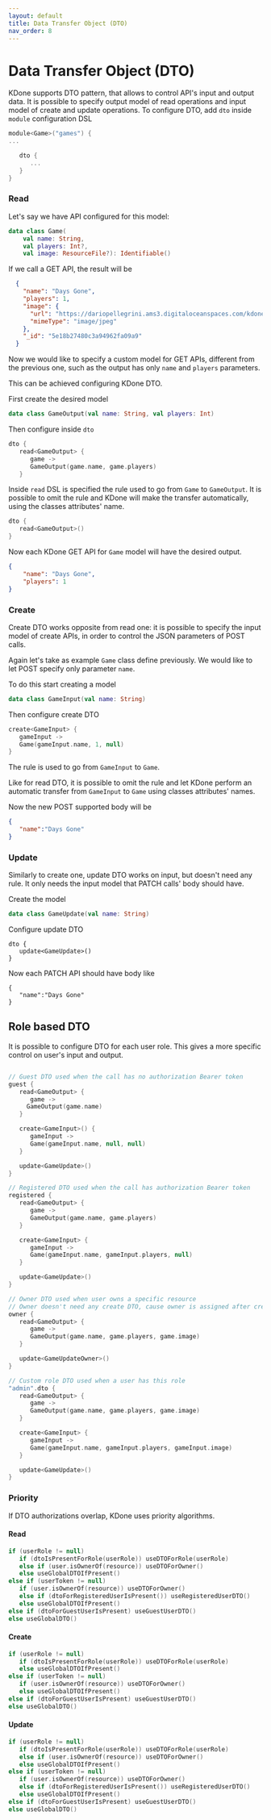 ```yaml
---
layout: default
title: Data Transfer Object (DTO)
nav_order: 8
---
```


# Data Transfer Object (DTO)

KDone supports DTO pattern, that allows to control API's input and output data. It is possible to specify output model of read operations and input model of create and update operations.
To configure DTO, add `dto` inside `module` configuration DSL

```kotlin
module<Game>("games") {
...

   dto {
      ...
   }
}
```

### Read
Let's say we have API configured for this model:
```kotlin
data class Game(
    val name: String,
    val players: Int?,
    val image: ResourceFile?): Identifiable()
```

If we call a GET API, the result will be
```json
  {
    "name": "Days Gone",
    "players": 1,
    "image": {
      "url": "https://dariopellegrini.ams3.digitaloceanspaces.com/kdone/game/1578676851711aozI0SMf9C-Days-Gone-768x432.jpg",
      "mimeType": "image/jpeg"
    },
    "_id": "5e18b27480c3a94962fa09a9"
  }
```

Now we would like to specify a custom model for GET APIs, different from the previous one, such as the output has only `name` and `players` parameters.

This can be achieved configuring KDone DTO.

First create the desired model

```kotlin
data class GameOutput(val name: String, val players: Int)
```

Then configure inside `dto`

```kotlin
dto {
   read<GameOutput> {
      game ->
      GameOutput(game.name, game.players)
   }
```

Inside `read` DSL is specified the rule used to go from `Game` to `GameOutput`. It is possible to omit the rule and KDone will make the transfer automatically, using the classes attributes' name.
```kotlin
dto {
   read<GameOutput>()
}
```

Now each KDone GET API for `Game` model will have the desired output.
```json
{
    "name": "Days Gone",
    "players": 1
}

```

### Create
Create DTO works opposite from read one: it is possible to specify the input model of create APIs, in order to control the JSON parameters of POST calls.

Again let's take as example `Game` class define previously.
We would like to let POST specify only parameter `name`.  

To do this start creating a model
```kotlin
data class GameInput(val name: String)
```

Then configure create DTO
```kotlin
create<GameInput> {
   gameInput ->
   Game(gameInput.name, 1, null)
}
```

The rule is used to go from `GameInput` to `Game`.

Like for read DTO, it is possible to omit the rule and let KDone perform an automatic transfer from `GameInput` to `Game` using classes attributes' names.

Now the new POST supported body will be
```json
{
   "name":"Days Gone"
}
```

### Update
Similarly to create one, update DTO works on input, but doesn't need any rule. It only needs the input model that PATCH calls' body should have.

Create the model
```kotlin
data class GameUpdate(val name: String)
```

Configure update DTO
```
dto {
   update<GameUpdate>()
}
```

Now each PATCH API should have body like
```
{
   "name":"Days Gone"
}
```

## Role based DTO
It is possible to configure DTO for each user role. This gives a more specific control on user's input and output.
```kotlin

// Guest DTO used when the call has no authorization Bearer token
guest {
   read<GameOutput> {
      game ->
     GameOutput(game.name)
   }

   create<GameInput>() {
      gameInput ->
      Game(gameInput.name, null, null)
   }

   update<GameUpdate>()
}

// Registered DTO used when the call has authorization Bearer token
registered {
   read<GameOutput> {
      game ->
      GameOutput(game.name, game.players)
   }

   create<GameInput> {
      gameInput ->
      Game(gameInput.name, gameInput.players, null)
   }

   update<GameUpdate>()
}

// Owner DTO used when user owns a specific resource
// Owner doesn't need any create DTO, cause owner is assigned after creation
owner {
   read<GameOutput> {
      game ->
      GameOutput(game.name, game.players, game.image)
   }

   update<GameUpdateOwner>()
}

// Custom role DTO used when a user has this role
"admin".dto {
   read<GameOutput> {
      game ->
      GameOutput(game.name, game.players, game.image)
   }

   create<GameInput> {
      gameInput ->
      Game(gameInput.name, gameInput.players, gameInput.image)
   }

   update<GameUpdate>()
}
```

### Priority
If DTO authorizations overlap, KDone uses priority algorithms.

#### Read
```kotlin
if (userRole != null)
   if (dtoIsPresentForRole(userRole)) useDTOForRole(userRole)
   else if (user.isOwnerOf(resource)) useDTOForOwner()
   else useGlobalDTOIfPresent()
else if (userToken != null)
   if (user.isOwnerOf(resource)) useDTOForOwner()
   else if (dtoForRegisteredUserIsPresent()) useRegisteredUserDTO()
   else useGlobalDTOIfPresent()
else if (dtoForGuestUserIsPresent) useGuestUserDTO()
else useGlobalDTO()
```

#### Create
```kotlin
if (userRole != null)
   if (dtoIsPresentForRole(userRole)) useDTOForRole(userRole)
   else useGlobalDTOIfPresent()
else if (userToken != null)
   if (user.isOwnerOf(resource)) useDTOForOwner()
   else useGlobalDTOIfPresent()
else if (dtoForGuestUserIsPresent) useGuestUserDTO()
else useGlobalDTO()
```

#### Update
```kotlin
if (userRole != null)
   if (dtoIsPresentForRole(userRole)) useDTOForRole(userRole)
   else if (user.isOwnerOf(resource)) useDTOForOwner()
   else useGlobalDTOIfPresent()
else if (userToken != null)
   if (user.isOwnerOf(resource)) useDTOForOwner()
   else if (dtoForRegisteredUserIsPresent()) useRegisteredUserDTO()
   else useGlobalDTOIfPresent()
else if (dtoForGuestUserIsPresent) useGuestUserDTO()
else useGlobalDTO()
```

